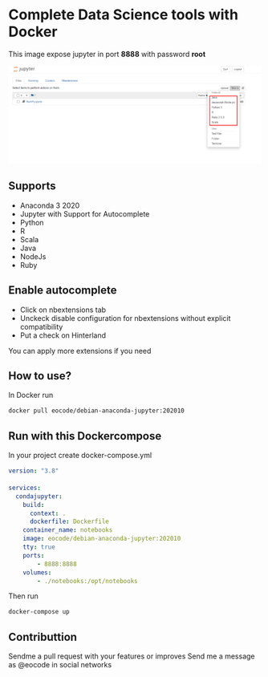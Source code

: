 # Complete Data Science tools with Docker

This image expose jupyter in port **8888** with password **root**

<div align="center">
  <img src="img/capture.png">
</div>

## Supports

* Anaconda 3 2020
* Jupyter with Support for Autocomplete
* Python
* R
* Scala
* Java
* NodeJs
* Ruby

## Enable autocomplete

 - Click on nbextensions tab
 - Unckeck disable configuration for nbextensions without explicit compatibility
 - Put a check on Hinterland

You can apply more extensions if you need

## How to use?

In Docker run

```bash
docker pull eocode/debian-anaconda-jupyter:202010
```

## Run with this Dockercompose

In your project create docker-compose.yml

```yml
version: "3.8"

services:
  condajupyter:
    build: 
      context: .
      dockerfile: Dockerfile
    container_name: notebooks
    image: eocode/debian-anaconda-jupyter:202010
    tty: true
    ports:
        - 8888:8888
    volumes:
        - ./notebooks:/opt/notebooks
```

Then run

```bash
docker-compose up
```

## Contributtion

Sendme a pull request with your features or improves
Send me a message as @eocode in social networks
